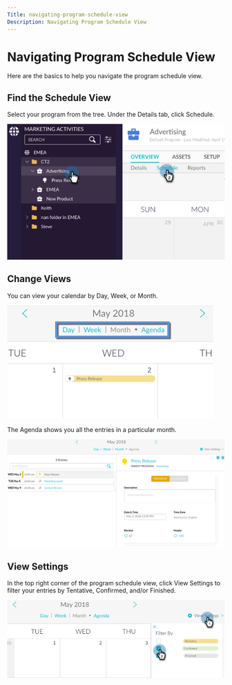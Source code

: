 ```yaml
---
Title: navigating-program-schedule-view
Description: Navigating Program Schedule View
---
```


# Navigating Program Schedule View

Here are the basics to help you navigate the program schedule view.

## Find the Schedule View

Select your program from the tree. Under the Details tab, click Schedule.

   ![Image One](/help/sky/assets/program-schedule-view/navigating-program-schedule-view/navigating-program-schedule-view-1.png)

## Change Views

You can view your calendar by Day, Week, or Month.

   ![Image Two](/help/sky/assets/program-schedule-view/navigating-program-schedule-view/navigating-program-schedule-view-2.png)

The Agenda shows you all the entries in a particular month.

   ![Image Three](/help/sky/assets/program-schedule-view/navigating-program-schedule-view/navigating-program-schedule-view-3.png)

## View Settings

In the top right corner of the program schedule view, click View Settings to filter your entries by Tentative, Confirmed, and/or Finished.

   ![Image Four](/help/sky/assets/program-schedule-view/navigating-program-schedule-view/navigating-program-schedule-view-4.png)
